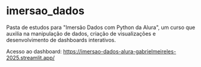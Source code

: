 # imersao_dados
Pasta de estudos para "Imersão Dados com Python da Alura", um curso que auxilia na manipulação de dados, criação de visualizações e desenvolvimento de dashboards interativos.

Acesso ao dashboard: https://imersao-dados-alura-gabrielmeireles-2025.streamlit.app/
